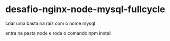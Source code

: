 # desafio-nginx-node-mysql-fullcycle

criar uma basta na raiz com o nome mysql

entra na pasta node e roda o comando npm install
